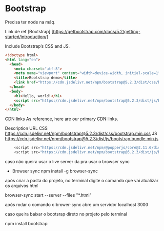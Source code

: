 # Bootstrap 

Precisa ter node na máq.

Link de ref
[Bootstrap] [https://getbootstrap.com/docs/5.2/getting-started/introduction/]


Include Bootstrap’s CSS and JS.

```` html
<!doctype html>
<html lang="en">
  <head>
    <meta charset="utf-8">
    <meta name="viewport" content="width=device-width, initial-scale=1">
    <title>Bootstrap demo</title>
    <link href="https://cdn.jsdelivr.net/npm/bootstrap@5.2.3/dist/css/bootstrap.min.css" rel="stylesheet" integrity="sha384-rbsA2VBKQhggwzxH7pPCaAqO46MgnOM80zW1RWuH61DGLwZJEdK2Kadq2F9CUG65" crossorigin="anonymous">
  </head>
  <body>
    <h1>Hello, world!</h1>
    <script src="https://cdn.jsdelivr.net/npm/bootstrap@5.2.3/dist/js/bootstrap.bundle.min.js" integrity="sha384-kenU1KFdBIe4zVF0s0G1M5b4hcpxyD9F7jL+jjXkk+Q2h455rYXK/7HAuoJl+0I4" crossorigin="anonymous"></script>
  </body>
</html>
````



CDN links 
As reference, here are our primary CDN links.

Description	URL
CSS	https://cdn.jsdelivr.net/npm/bootstrap@5.2.3/dist/css/bootstrap.min.css
JS	https://cdn.jsdelivr.net/npm/bootstrap@5.2.3/dist/js/bootstrap.bundle.min.js


````js
    <script src="https://cdn.jsdelivr.net/npm/@popperjs/core@2.11.6/dist/umd/popper.min.js" integrity="sha384-oBqDVmMz9ATKxIep9tiCxS/Z9fNfEXiDAYTujMAeBAsjFuCZSmKbSSUnQlmh/jp3" crossorigin="anonymous"></script>
    <script src="https://cdn.jsdelivr.net/npm/bootstrap@5.2.3/dist/js/bootstrap.min.js" integrity="sha384-cuYeSxntonz0PPNlHhBs68uyIAVpIIOZZ5JqeqvYYIcEL727kskC66kF92t6Xl2V" crossorigin="anonymous"></script>

````




caso não queira usar o live server da pra usar o browser sync 
* Browser sync 
npm install -g browser-sync

após criar a pasta do projeto, no terminal digite o comando que vai atualizar os arquivos html

browser-sync start --server --files "*.html"

após rodar o comando o brower-sync abre um servidor localhost 3000


caso queira baixar o bootsrap direto no projeto pelo terminal 

npm install bootstrap 